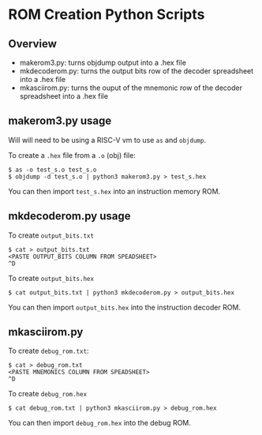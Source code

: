 # ROM Creation Python Scripts

## Overview

- makerom3.py: turns objdump output into a .hex file
- mkdecoderom.py: turns the output bits row of the decoder spreadsheet into a .hex file
- mkasciirom.py: turns the ouput of the mnemonic row of the decoder spreadsheet into a .hex file


## makerom3.py usage

Will will need to be using a RISC-V vm to use `as` and `objdump`.

To create a `.hex` file from a `.o` (obj) file:

```
$ as -o test_s.o test_s.o
$ objdump -d test_s.o | python3 makerom3.py > test_s.hex
```

You can then import `test_s.hex` into an instruction memory ROM.

## mkdecoderom.py usage

To create `output_bits.txt`

```
$ cat > output_bits.txt
<PASTE OUTPUT_BITS COLUMN FROM SPEADSHEET>
^D
```

To create `output_bits.hex`

```
$ cat output_bits.txt | python3 mkdecoderom.py > output_bits.hex
```

You can then import `output_bits.hex` into the instruction decoder ROM.

## mkasciirom.py

To create `debug_rom.txt`:

```
$ cat > debug_rom.txt
<PASTE MNEMONICS COLUMN FROM SPEADSHEET>
^D
```

To create `debug_rom.hex`

```
$ cat debug_rom.txt | python3 mkasciirom.py > debug_rom.hex
```

You can then import `debug_rom.hex` into the debug ROM.

